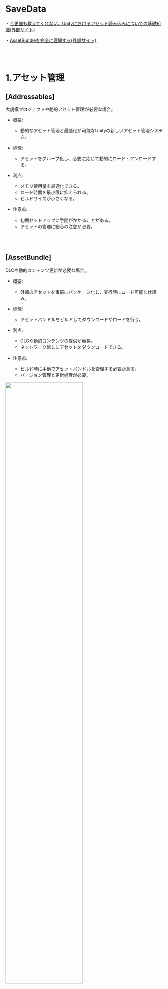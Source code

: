 # SaveData




・<a href="https://qiita.com/k7a/items/df6dd8ea66cbc5a1e21d" target="_blank">今更誰も教えてくれない、Unityにおけるアセット読み込みについての基礎知識(外部サイト)</a>


・<a href="https://qiita.com/k7a/items/d27640ac0276214fc850" target="_blank">AssetBundleを完全に理解する(外部サイト)</a>




<br>

<br>

# 1.アセット管理

## [Addressables]   
大規模プロジェクトや動的アセット管理が必要な場合。

+ 概要:  
  - 動的なアセット管理と最適化が可能なUnityの新しいアセット管理システム。

+ 処理:  
  - アセットをグループ化し、必要に応じて動的にロード・アンロードする。

+ 利点:
  - メモリ使用量を最適化できる。
  - ロード時間を最小限に抑えられる。
  - ビルドサイズが小さくなる。

+ 注意点:
  - 初期セットアップに手間がかかることがある。
  - アセットの管理に細心の注意が必要。



<br>


<br>  

## [AssetBundle]  
DLCや動的コンテンツ更新が必要な場合。

+ 概要:  
  - 外部のアセットを事前にパッケージ化し、実行時にロード可能な仕組み。

+ 処理:  
  - アセットバンドルをビルドしてダウンロードやロードを行う。

+ 利点:
  - DLCや動的コンテンツの提供が容易。
  - ネットワーク越しにアセットをダウンロードできる。

+ 注意点:  
  - ビルド時に手動でアセットバンドルを管理する必要がある。  
  - バージョン管理と更新処理が必要。

<img src="images/3_AssetBundle.png" width="70%" alt="" title="">

<br>


<br>  

## [AssetDatabase]  
エディタスクリプトやツール開発の場合。

+ 概要:  
  -  Unityエディタ内でアセットの操作と管理を行うAPI。

+ 処理:  
  - エディタスクリプトやツールの開発に使用される。

+ 利点:
  - エディタでのアセットの自動化された操作が可能。
  - カスタムインスペクターやツールの作成に適している。

+ 注意点:
  - 実行時のビルドでは使用できない。
  - エディタ依存性がある。

<br>


<br>  


## [Resources] 
小規模プロジェクトやプロトタイプの場合。  
+ 概要 :  
アプリケーションのビルド時にリソースとして組み込まれる特定のフォルダのこと。

+ 処理:  
アプリビルド時に、このフォルダ内のアセットは特別な変換処理を経て、アプリの実行可能ファイルに直接格納される。

+ 利点:  
簡単なアクセスと使用が可能。

+ 注意点:  
全てのアセットがビルドに含まれるため、メモリ管理が難しい。

<img src="images/1_Resources.png" width="70%" alt="" title="">

<br>


<br>  

## [StreamingAssets]  
外部から変更可能なアセットが必要な場合。

+ 概要:  
アプリケーションのビルド時にそのまま含まれる外部ファイルのフォルダ。
+ 処理:  
アプリビルド時に変更なしで含まれる。

+ 利点:  
  - 外部からアクセス可能な変更可能なアセットに適している。
  - ユーザーがカスタムデータや設定を追加できる。

+ 注意点:  
  - アプリ内のパスでアクセスする必要がある。

<img src="images/2_StreamingAssets.png" width="70%" alt="" title="">

<br>

<br>

<br>

# 2.データストレージ
## PlayFab 
  - マルチプレイヤーやライブサービスのゲーム。

+ 概要:  
  - クラウドベースのプレイヤーデータ管理サービス。

+ 処理:  
  - プレイヤーデータの保存、リーダーボード、課金処理などが可能。

+ 利点:
  - グローバルでのプレイヤーデータの管理が可能。
  - クラウド上でのセキュリティとスケーラビリティが提供される。

+ 注意点:  
  - ネットワーク接続が必要。
  - サービス利用料がかかる場合がある。

<br>


<br>  

## Firebase  
  - リアルタイムマルチプレイヤーやチャット機能。

+ 概要:  
  - Googleが提供するモバイル・Webアプリ向けの開発プラットフォーム。

+ 処理:   
  - リアルタイムデータベース、認証、クラウドメッセージングなどが提供される。

+ 利点:
  - リアルタイムでのデータの同期が可能。
  - 多機能なサービスが提供される。

+ 注意点:  
  - Googleアカウントが必要。
  - プランによっては利用料が発生する。

<br>


<br>  

## PlayerPrefs  
設定や進行状況の簡単な保存。

+ 概要:  
  - 簡単なキー/バリュー形式でのデータ保存。

+ 処理:  
  - ローカルにデータを保存する。

+ 利点:  
  - 簡単に設定や進行状況を保存できる。  
  - ゲームデータの一時的な保存に適している。

+ 注意点:  
  - セキュリティが低く、データの改ざんが容易であること。

<br>


<br>  

## [JSON](1_JSON.md)  
柔軟で構造化されたデータ保存が必要な場合。

+ 概要:  
  - 柔軟で構造化されたデータをテキスト形式で保存するフォーマット。

+ 処理:  
  - テキストファイルとして保存・読み込みする。

+ 利点:  
  - 読み書きが容易で、他のプログラムとのデータ共有が可能。
  - 構造化されたデータ管理ができる。

+ 注意点:
  - 大容量のデータには適していない場合がある。
  - パースやシリアライズにコストがかかることがある。

<br>


<br>  

## QuickSave  
高機能なデータ保存が必要な場合。

+ 概要:  
  - 高機能なデータ保存ライブラリ。
+ 処理:  
  - 複雑なデータ保存と復元をサポート。
+ 利点:
  - 複雑なセーブ/ロード機能を提供。
  - セーブデータの管理とバックアップが容易。
+ 注意点:
  - アセットストアからの購入が必要(無料)。
  - ライブラリの学習コストがかかる場合がある。



<br>


<br>  
